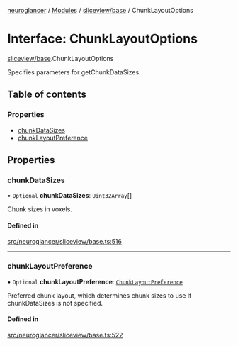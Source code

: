 [neuroglancer](../README.md) / [Modules](../modules.md) / [sliceview/base](../modules/sliceview_base.md) / ChunkLayoutOptions

# Interface: ChunkLayoutOptions

[sliceview/base](../modules/sliceview_base.md).ChunkLayoutOptions

Specifies parameters for getChunkDataSizes.

## Table of contents

### Properties

- [chunkDataSizes](sliceview_base.ChunkLayoutOptions.md#chunkdatasizes)
- [chunkLayoutPreference](sliceview_base.ChunkLayoutOptions.md#chunklayoutpreference)

## Properties

### chunkDataSizes

• `Optional` **chunkDataSizes**: `Uint32Array`[]

Chunk sizes in voxels.

#### Defined in

[src/neuroglancer/sliceview/base.ts:516](https://github.com/ActiveBrainAtlas2/neuroglancer/blob/1beb5d34/src/neuroglancer/sliceview/base.ts#L516)

___

### chunkLayoutPreference

• `Optional` **chunkLayoutPreference**: [`ChunkLayoutPreference`](../enums/sliceview_base.ChunkLayoutPreference.md)

Preferred chunk layout, which determines chunk sizes to use if chunkDataSizes is not
specified.

#### Defined in

[src/neuroglancer/sliceview/base.ts:522](https://github.com/ActiveBrainAtlas2/neuroglancer/blob/1beb5d34/src/neuroglancer/sliceview/base.ts#L522)
